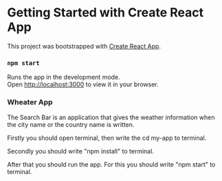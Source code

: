 # Getting Started with Create React App

This project was bootstrapped with [Create React App](https://github.com/facebook/create-react-app).
### `npm start`

Runs the app in the development mode.\
Open [http://localhost:3000](http://localhost:3000) to view it in your browser.

### Wheater App 

The Search Bar is an application that gives the weather information when the city name or the country name is written.

Firstly you should open terminal,
then write the cd my-app to terminal. 

Secondly you should write "npm install" to terminal.

After that you should run the app. For this you should write "npm start" to terminal.

